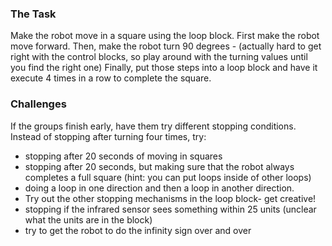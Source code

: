 ### The Task
Make the robot move in a square using the loop block.
First make the robot move forward.
Then, make the robot turn 90 degrees - (actually hard to get right with the control blocks, so play around with the turning values until you find the right one)
Finally, put those steps into a loop block and have it execute 4 times in a row to complete the square. 

### Challenges
If the groups finish early, have them try different stopping conditions. Instead of stopping after turning four times, try:
- stopping after 20 seconds of moving in squares
- stopping after 20 seconds, but making sure that the robot always completes a full square (hint: you can put loops inside of other loops)
- doing a loop in one direction and then a loop in another direction.
- Try out the other stopping mechanisms in the loop block- get creative!
- stopping if the infrared sensor sees something within 25 units (unclear what the units are in the block)
- try to get the robot to do the infinity sign over and over
